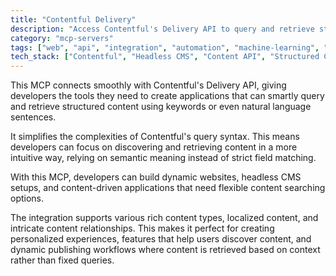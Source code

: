 ```yaml
---
title: "Contentful Delivery"
description: "Access Contentful's Delivery API to query and retrieve structured content using natural language, powering dynamic content-driven applications."
category: "mcp-servers"
tags: ["web", "api", "integration", "automation", "machine-learning", "content-discovery", "dynamic-content"]
tech_stack: ["Contentful", "Headless CMS", "Content API", "Structured Content", "Content Delivery", "Natural Language Processing"]
---
```


This MCP connects smoothly with Contentful's Delivery API, giving developers the tools they need to create applications that can smartly query and retrieve structured content using keywords or even natural language sentences.

It simplifies the complexities of Contentful's query syntax. This means developers can focus on discovering and retrieving content in a more intuitive way, relying on semantic meaning instead of strict field matching.

With this MCP, developers can build dynamic websites, headless CMS setups, and content-driven applications that need flexible content searching options. 

The integration supports various rich content types, localized content, and intricate content relationships. This makes it perfect for creating personalized experiences, features that help users discover content, and dynamic publishing workflows where content is retrieved based on context rather than fixed queries.